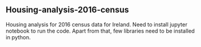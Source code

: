 ## Housing-analysis-2016-census
Housing analysis for 2016 census data for Ireland. 
Need to install jupyter notebook to run the code.
Apart from that, few libraries need to be installed in python.
